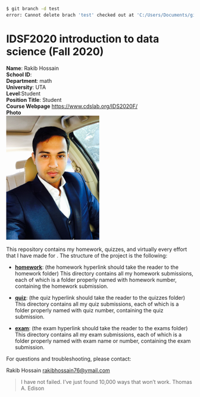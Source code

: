 ```bash
$ git branch -d test
error: Cannot delete brach 'test' checked out at 'C:/Users/Documents/git/IDS2020F/IDSF2020/README.md'
```

# IDSF2020 introduction to data science (Fall 2020)

**Name**: Rakib Hossain  
**School ID**:  
**Department**: math  
**University**: UTA  
**Level**:Student  
**Position Title**: Student  
**Course Webpage** https://www.cdslab.org/IDS2020F/  
**Photo**  
[<img src="rakib.jpg" width="250"/>](rakib.jpg)

This repository contains my homework, quizzes, and virtually every effort that I have made for <course name>. The structure of the project is the following:

- [**homework**](https://github.com/rakib2132/IDSF2020/tree/master/hw): (the homework hyperlink should take the reader to the homework folder)
  This directory contains all my homework submissions, each of which is a folder properly named with homework number, containing the homework submission.

* [**quiz**](https://github.com/rakib2132/IDSF2020/tree/master/quiz): (the quiz hyperlink should take the reader to the quizzes folder)
  This directory contains all my quiz submissions, each of which is a folder properly named with quiz number, containing the quiz submission.

- [**exam**](https://github.com/rakib2132/IDSF2020/tree/master/exam): (the exam hyperlink should take the reader to the exams folder)
  This directory contains all my exam submissions, each of which is a folder properly named with exam name or number, containing the exam submission.

For questions and troubleshooting, please contact:

Rakib Hossain
rakibhossain76@ymail.com
<any other contact or signature information that you would like to add>

> I have not failed. I’ve just found 10,000 ways that won’t work.
> Thomas A. Edison
